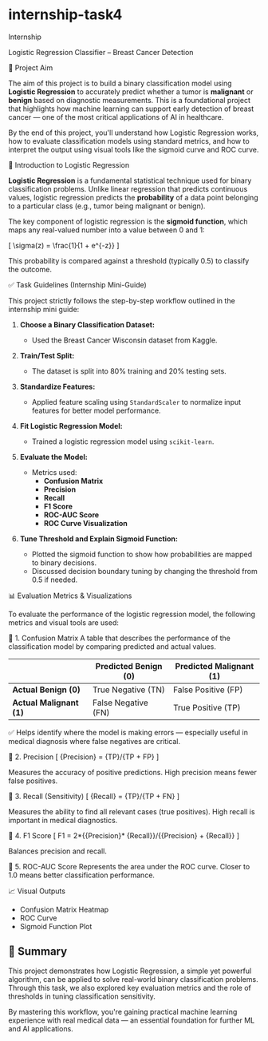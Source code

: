 # internship-task4
Internship

Logistic Regression Classifier – Breast Cancer Detection

 🎯 Project Aim

The aim of this project is to build a binary classification model using **Logistic Regression** to accurately predict whether a tumor is **malignant** or **benign** based on diagnostic measurements. This is a foundational project that highlights how machine learning can support early detection of breast cancer — one of the most critical applications of AI in healthcare.

By the end of this project, you'll understand how Logistic Regression works, how to evaluate classification models using standard metrics, and how to interpret the output using visual tools like the sigmoid curve and ROC curve.



 🧠 Introduction to Logistic Regression

**Logistic Regression** is a fundamental statistical technique used for binary classification problems. Unlike linear regression that predicts continuous values, logistic regression predicts the **probability** of a data point belonging to a particular class (e.g., tumor being malignant or benign).

The key component of logistic regression is the **sigmoid function**, which maps any real-valued number into a value between 0 and 1:

\[
\sigma(z) = \frac{1}{1 + e^{-z}}
\]

This probability is compared against a threshold (typically 0.5) to classify the outcome.





 ✅ Task Guidelines (Internship Mini-Guide)

This project strictly follows the step-by-step workflow outlined in the internship mini guide:

1. **Choose a Binary Classification Dataset:**
   - Used the Breast Cancer Wisconsin dataset from Kaggle.

2. **Train/Test Split:**
   - The dataset is split into 80% training and 20% testing sets.

3. **Standardize Features:**
   - Applied feature scaling using `StandardScaler` to normalize input features for better model performance.

4. **Fit Logistic Regression Model:**
   - Trained a logistic regression model using `scikit-learn`.

5. **Evaluate the Model:**
   - Metrics used:
     - **Confusion Matrix**
     - **Precision**
     - **Recall**
     - **F1 Score**
     - **ROC-AUC Score**
     - **ROC Curve Visualization**

6. **Tune Threshold and Explain Sigmoid Function:**
   - Plotted the sigmoid function to show how probabilities are mapped to binary decisions.
   - Discussed decision boundary tuning by changing the threshold from 0.5 if needed.



 📊 Evaluation Metrics & Visualizations

To evaluate the performance of the logistic regression model, the following metrics and visual tools are used:

 🔷 1. Confusion Matrix
A table that describes the performance of the classification model by comparing predicted and actual values.

|                    | Predicted Benign (0) | Predicted Malignant (1) |
|--------------------|----------------------|--------------------------|
| **Actual Benign (0)**    | True Negative (TN)     | False Positive (FP)         |
| **Actual Malignant (1)** | False Negative (FN)    | True Positive (TP)          |

✅ Helps identify where the model is making errors — especially useful in medical diagnosis where false negatives are critical.

 🔷 2. Precision
\[
\{Precision} = {TP}/{TP + FP}
\]

Measures the accuracy of positive predictions. High precision means fewer false positives.

 🔷 3. Recall (Sensitivity)
\[
\{Recall} = \{TP}/{TP + FN}
\]

Measures the ability to find all relevant cases (true positives). High recall is important in medical diagnostics.

 🔷 4. F1 Score
\[
F1 = 2*\{\{Precision}* \{Recall}}/{{Precision} + {Recall}}
\]

Balances precision and recall.

 🔷 5. ROC-AUC Score
Represents the area under the ROC curve. Closer to 1.0 means better classification performance.



 📈 Visual Outputs

- Confusion Matrix Heatmap
- ROC Curve
- Sigmoid Function Plot


## 📌 Summary

This project demonstrates how Logistic Regression, a simple yet powerful algorithm, can be applied to solve real-world binary classification problems. Through this task, we also explored key evaluation metrics and the role of thresholds in tuning classification sensitivity.

By mastering this workflow, you're gaining practical machine learning experience with real medical data — an essential foundation for further ML and AI applications.
